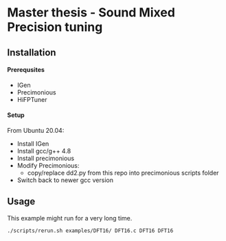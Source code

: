 # Master thesis - Sound Mixed Precision tuning
## Installation

#### Prerequsites
- IGen
- Precimonious
- HiFPTuner

#### Setup
From Ubuntu 20.04:
- Install IGen
- Install gcc/g++ 4.8
- Install precimonious
- Modify Precimonious:
  - copy/replace dd2.py from this repo into precimonious scripts folder
- Switch back to newer gcc version


## Usage
This example might run for a very long time.
```bash
./scripts/rerun.sh examples/DFT16/ DFT16.c DFT16 DFT16

```
